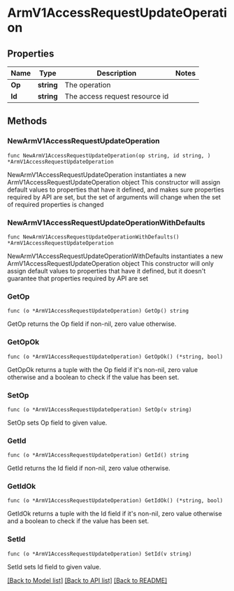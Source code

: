 # ArmV1AccessRequestUpdateOperation

## Properties

Name | Type | Description | Notes
------------ | ------------- | ------------- | -------------
**Op** | **string** | The operation | 
**Id** | **string** | The access request resource id | 

## Methods

### NewArmV1AccessRequestUpdateOperation

`func NewArmV1AccessRequestUpdateOperation(op string, id string, ) *ArmV1AccessRequestUpdateOperation`

NewArmV1AccessRequestUpdateOperation instantiates a new ArmV1AccessRequestUpdateOperation object
This constructor will assign default values to properties that have it defined,
and makes sure properties required by API are set, but the set of arguments
will change when the set of required properties is changed

### NewArmV1AccessRequestUpdateOperationWithDefaults

`func NewArmV1AccessRequestUpdateOperationWithDefaults() *ArmV1AccessRequestUpdateOperation`

NewArmV1AccessRequestUpdateOperationWithDefaults instantiates a new ArmV1AccessRequestUpdateOperation object
This constructor will only assign default values to properties that have it defined,
but it doesn't guarantee that properties required by API are set

### GetOp

`func (o *ArmV1AccessRequestUpdateOperation) GetOp() string`

GetOp returns the Op field if non-nil, zero value otherwise.

### GetOpOk

`func (o *ArmV1AccessRequestUpdateOperation) GetOpOk() (*string, bool)`

GetOpOk returns a tuple with the Op field if it's non-nil, zero value otherwise
and a boolean to check if the value has been set.

### SetOp

`func (o *ArmV1AccessRequestUpdateOperation) SetOp(v string)`

SetOp sets Op field to given value.


### GetId

`func (o *ArmV1AccessRequestUpdateOperation) GetId() string`

GetId returns the Id field if non-nil, zero value otherwise.

### GetIdOk

`func (o *ArmV1AccessRequestUpdateOperation) GetIdOk() (*string, bool)`

GetIdOk returns a tuple with the Id field if it's non-nil, zero value otherwise
and a boolean to check if the value has been set.

### SetId

`func (o *ArmV1AccessRequestUpdateOperation) SetId(v string)`

SetId sets Id field to given value.



[[Back to Model list]](../README.md#documentation-for-models) [[Back to API list]](../README.md#documentation-for-api-endpoints) [[Back to README]](../README.md)


